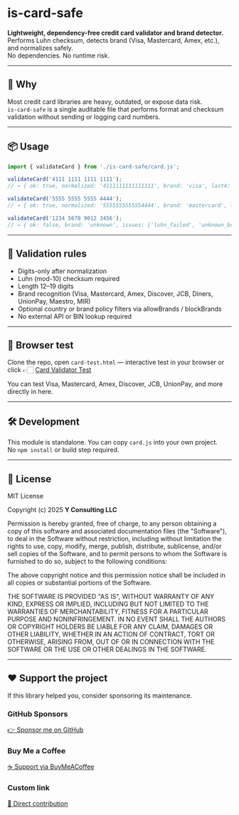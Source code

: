 # is-card-safe

**Lightweight, dependency-free credit card validator and brand detector.**  
Performs Luhn checksum, detects brand (Visa, Mastercard, Amex, etc.), and normalizes safely.  
No dependencies. No runtime risk.

---

## 🚀 Why
Most credit card libraries are heavy, outdated, or expose data risk.  
`is-card-safe` is a single auditable file that performs format and checksum validation without sending or logging card numbers.

---

## 📦 Usage
```js
import { validateCard } from './is-card-safe/card.js';

validateCard('4111 1111 1111 1111');
// → { ok: true, normalized: '4111111111111111', brand: 'visa', last4: '1111', issues: [] }

validateCard('5555 5555 5555 4444');
// → { ok: true, normalized: '5555555555554444', brand: 'mastercard', last4: '4444', issues: [] }

validateCard('1234 5678 9012 3456');
// → { ok: false, brand: 'unknown', issues: ['luhn_failed', 'unknown_brand'] }
```

---

## 🧩 Validation rules
- Digits-only after normalization
- Luhn (mod-10) checksum required
- Length 12–19 digits
- Brand recognition (Visa, Mastercard, Amex, Discover, JCB, Diners, UnionPay, Maestro, MIR)
- Optional country or brand policy filters via allowBrands / blockBrands
- No external API or BIN lookup required

---

## 🧪 Browser test
Clone the repo, open `card-test.html` — interactive test in your browser
or click 👉🏻 [Card Validator Test](https://yvancg.github.io/validators/is-card-safe/card-test.html)

You can test Visa, Mastercard, Amex, Discover, JCB, UnionPay, and more directly in here.

---

## 🛠 Development
This module is standalone. You can copy `card.js` into your own project.  
No `npm install` or build step required.

---

## 🪪 License
MIT License  

Copyright (c) 2025 **Y Consulting LLC**

Permission is hereby granted, free of charge, to any person obtaining a copy
of this software and associated documentation files (the "Software"), to deal
in the Software without restriction, including without limitation the rights
to use, copy, modify, merge, publish, distribute, sublicense, and/or sell
copies of the Software, and to permit persons to whom the Software is
furnished to do so, subject to the following conditions:

The above copyright notice and this permission notice shall be included in
all copies or substantial portions of the Software.

THE SOFTWARE IS PROVIDED "AS IS", WITHOUT WARRANTY OF ANY KIND, EXPRESS OR
IMPLIED, INCLUDING BUT NOT LIMITED TO THE WARRANTIES OF MERCHANTABILITY,
FITNESS FOR A PARTICULAR PURPOSE AND NONINFRINGEMENT. IN NO EVENT SHALL THE
AUTHORS OR COPYRIGHT HOLDERS BE LIABLE FOR ANY CLAIM, DAMAGES OR OTHER
LIABILITY, WHETHER IN AN ACTION OF CONTRACT, TORT OR OTHERWISE, ARISING FROM,
OUT OF OR IN CONNECTION WITH THE SOFTWARE OR THE USE OR OTHER DEALINGS IN
THE SOFTWARE.

---

## ❤️ Support the project

If this library helped you, consider sponsoring its maintenance.

### GitHub Sponsors
[👉 Sponsor me on GitHub](https://github.com/sponsors/yvancg)

### Buy Me a Coffee
[☕ Support via BuyMeACoffee](https://buymeacoffee.com/yconsulting)

### Custom link
[💸 Direct contribution](https://wise.com/pay/me/yvanc7)

